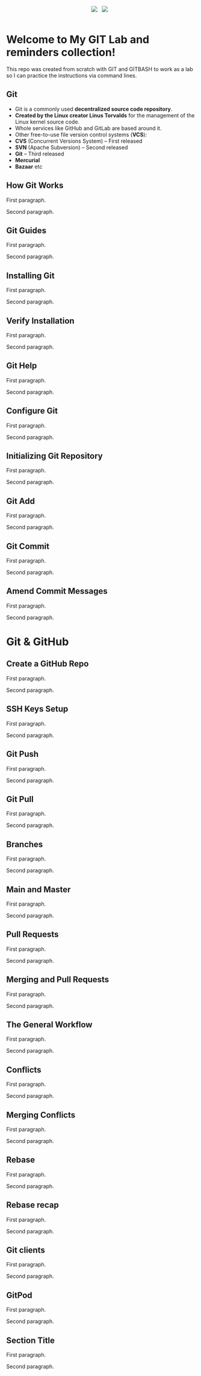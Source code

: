 <!DOCTYPE html>
<html lang="en">
<meta charset="UTF-8">

<body>
  <p align='center'>
    <img src="https://img.shields.io/badge/GitHub-Git/Git%20Bash-4183C4?style=for-the-badge&logo=github&logoColor=white" />&nbsp;&nbsp;
    <img src="https://img.shields.io/badge/Git%20via%20Git%20Bash-Under%20Construction-999999?style=for-the-badge&logo=git&logoColor=white" />&nbsp;&nbsp;
  </p>

<p align='center'>
    <a href="https://git-scm.com/docs/gittutorial"><img alt="" src="https://user-images.githubusercontent.com/5893219/134832432-5eaa7a49-9727-4485-baeb-cd7a0deff034.png"></a>
  </p>

<h1>Welcome to My GIT Lab and reminders collection!</h1>
This repo was created from scratch with GIT and GITBASH to work as a lab so I can practice the instructions via command lines.

<h2>Git</h2>
<ul>
  <li>Git is a commonly used <b>decentralized source code repository</b>.</li>
  <li><b>Created by the Linux creator Linus Torvalds</b> for the management of the Linux kernel source code.</li>
  <li>Whole services like GitHub and GitLab are based around it.</li>
  <li>Other free-to-use file version control systems (<b>VCS</b>):</li>
  <li><b>CVS</b> (Concurrent Versions System) – First released</li>
  <li><b>SVN</b> (Apache Subversion) – Second released</li>
  <li><b>Git</b> – Third released</li>
  <li><b>Mercurial</b></li>
  <li><b>Bazaar</b> etc</li>
</ul> 

<h2>How Git Works</h2>
<p>First paragraph.</p>
<p>Second paragraph.</p>

<h2>Git Guides</h2>
<p>First paragraph.</p>
<p>Second paragraph.</p>

<h2>Installing Git</h2>
<p>First paragraph.</p>
<p>Second paragraph.</p>

<h2>Verify Installation</h2>
<p>First paragraph.</p>
<p>Second paragraph.</p>

<h2>Git Help</h2>
<p>First paragraph.</p>
<p>Second paragraph.</p>

<h2>Configure Git</h2>
<p>First paragraph.</p>
<p>Second paragraph.</p>

<h2>Initializing Git Repository</h2>
<p>First paragraph.</p>
<p>Second paragraph.</p>

<h2>Git Add</h2>
<p>First paragraph.</p>
<p>Second paragraph.</p>

<h2>Git Commit</h2>
<p>First paragraph.</p>
<p>Second paragraph.</p>

<h2>Amend Commit Messages</h2>
<p>First paragraph.</p>
<p>Second paragraph.</p>

<h1>Git & GitHub</h1>

<h2>Create a GitHub Repo</h2>
<p>First paragraph.</p>
<p>Second paragraph.</p>

<h2>SSH Keys Setup</h2>
<p>First paragraph.</p>
<p>Second paragraph.</p>

<h2>Git Push</h2>
<p>First paragraph.</p>
<p>Second paragraph.</p>

<h2>Git Pull</h2>
<p>First paragraph.</p>
<p>Second paragraph.</p>

<h2>Branches</h2>
<p>First paragraph.</p>
<p>Second paragraph.</p>

<h2>Main and Master</h2>
<p>First paragraph.</p>
<p>Second paragraph.</p>

<h2>Pull Requests</h2>
<p>First paragraph.</p>
<p>Second paragraph.</p>

<h2>Merging and Pull Requests</h2>
<p>First paragraph.</p>
<p>Second paragraph.</p>

<h2>The General Workflow</h2>
<p>First paragraph.</p>
<p>Second paragraph.</p>

<h2>Conflicts</h2>
<p>First paragraph.</p>
<p>Second paragraph.</p>

<h2>Merging Conflicts</h2>
<p>First paragraph.</p>
<p>Second paragraph.</p>

<h2>Rebase</h2>
<p>First paragraph.</p>
<p>Second paragraph.</p>

<h2>Rebase recap</h2>
<p>First paragraph.</p>
<p>Second paragraph.</p>

<h2>Git clients</h2>
<p>First paragraph.</p>
<p>Second paragraph.</p>

<h2>GitPod</h2>
<p>First paragraph.</p>
<p>Second paragraph.</p>

<h2>Section Title</h2>
<p>First paragraph.</p>
<p>Second paragraph.</p>


</body>
</html>
